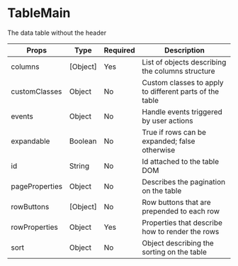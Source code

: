 # TableMain

The data table without the header

Props | Type | Required | Description
----- | ---- | -------- | -----------
columns | [Object] | Yes | List of objects describing the columns structure
customClasses | Object | No | Custom classes to apply to different parts of the table
events | Object | No | Handle events triggered by user actions
expandable | Boolean | No | True if rows can be expanded; false otherwise
id | String | No | Id attached to the table DOM
pageProperties | Object | No | Describes the pagination on the table
rowButtons | [Object] | No | Row buttons that are prepended to each row
rowProperties | Object | Yes | Properties that describe how to render the rows
sort | Object | No | Object describing the sorting on the table
